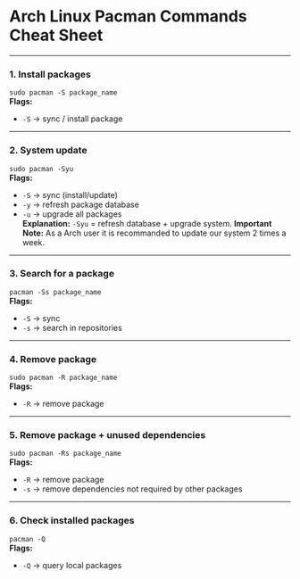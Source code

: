 # **Arch Linux Pacman Commands Cheat Sheet**

---

### **1. Install packages**
`sudo pacman -S package_name`  
**Flags:**  
- `-S` → sync / install package

---

### **2. System update**
`sudo pacman -Syu`  
**Flags:**  
- `-S` → sync (install/update)  
- `-y` → refresh package database  
- `-u` → upgrade all packages  
**Explanation:** `-Syu` = refresh database + upgrade system.
**Important Note:** As a Arch user it is recommanded to update our system 2 times a week.

---

### **3. Search for a package**
`pacman -Ss package_name`  
**Flags:**  
- `-S` → sync  
- `-s` → search in repositories

---

### **4. Remove package**
`sudo pacman -R package_name`  
**Flags:**  
- `-R` → remove package

---

### **5. Remove package + unused dependencies**
`sudo pacman -Rs package_name`  
**Flags:**  
- `-R` → remove package  
- `-s` → remove dependencies not required by other packages

---

### **6. Check installed packages**
`pacman -Q`  
**Flags:**  
- `-Q` → query local packages
